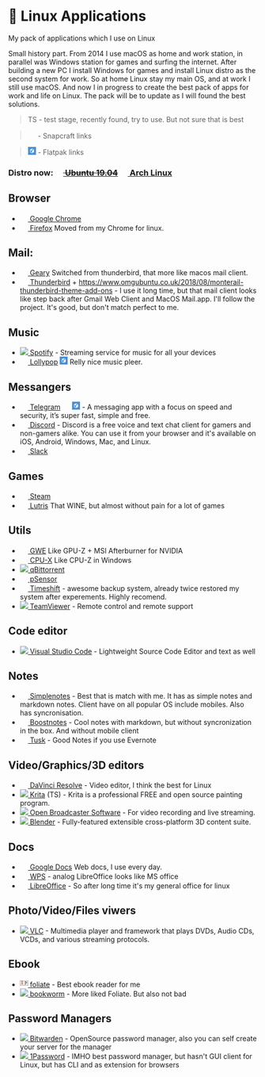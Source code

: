 # 🐧 Linux Applications
My pack of applications which I use on Linux

Small history part. From 2014 I use macOS as home and work station, in parallel was Windows station for games and surfing the internet. After building a new PC I install Windows for games and install Linux distro as the second system for work. So at home Linux stay my main OS, and at work I still use macOS. And now I in progress to create the best pack of apps for work and life on Linux. The pack will be to update as I will found the best solutions.

> TS - test stage, recently found, try to use. But not sure that is best 

> [<img src="https://dashboard.snapcraft.io/site_media/appmedia/2018/04/Snapcraft-logo-bird.png" width="16" height="16" />](https://snapcraft.io/) - Snapcraft links

> [<img src="https://github.com/flatpak/flatpak/raw/master/flatpak.png?raw=true" width="16" height="16" />](https://flatpak.org/) - Flatpak links 

### Distro now: ~~[<img src="https://assets.ubuntu.com/v1/cb22ba5d-favicon-16x16.png" width="16" height="16" /> Ubuntu 19.04](https://ubuntu.com/)~~ [<img src="https://www.archlinux.org/static/favicon.ico" width="16" height="16" /> Arch Linux](https://www.archlinux.org/)

## Browser 
- [<img src="https://www.google.com/chrome/static/images/favicons/favicon-96x96.png" width="16" height="16" /> Google Chrome](https://www.google.com/chrome/)
- [<img src="https://www.mozilla.org/media/img/firefox/favicon.ico" width="16" height="16" /> Firefox](https://www.mozilla.org/en-GB/firefox/) Moved from my Chrome for linux.

## Mail:
- [<img src="https://gitlab.gnome.org/uploads/-/system/project/avatar/1894/geary-3-32-256-logo.png" width="16" height="16" /> Geary](https://gitlab.gnome.org/GNOME/geary/) Switched from thunderbird, that more like macos mail client.
- [<img src="https://www.thunderbird.net/media/img/thunderbird/favicon-196.png" width="16" height="16" /> Thunderbird](https://www.thunderbird.net) + https://www.omgubuntu.co.uk/2018/08/monterail-thunderbird-theme-add-ons - I use it long time, but that mail client looks like step back after Gmail Web Client and MacOS Mail.app. I'll follow the project. It's good, but don't match perfect to me.

## Music
- [<img src="https://www.spotify.com/favicon.ico" height="16" /> Spotify](https://www.spotify.com) - Streaming service for music for all your devices
- [<img src="https://gitlab.gnome.org/uploads/-/system/project/avatar/274/org.gnome.Lollypop.png" width="16" height="16" /> Lollypop](https://gitlab.gnome.org/World/lollypop) [<img src="https://github.com/flatpak/flatpak/raw/master/flatpak.png?raw=true" width="16" height="16" />](https://flathub.org/apps/details/org.gnome.Lollypop) Relly nice music pleer. 

## Messangers
- [<img src="https://desktop.telegram.org/img/td_favicon.ico" width="16" height="16" /> Telegram](https://desktop.telegram.org/) [<img src="https://dashboard.snapcraft.io/site_media/appmedia/2018/04/Snapcraft-logo-bird.png" width="16" height="16" />](https://snapcraft.io/telegram-desktop) [<img src="https://github.com/flatpak/flatpak/raw/master/flatpak.png?raw=true" width="16" height="16" />](https://flathub.org/apps/details/org.telegram.desktop) - A messaging app with a focus on speed and security, it’s super fast, simple and free.
- [<img src="https://discordapp.com/assets/07dca80a102d4149e9736d4b162cff6f.ico" width="16" height="16" /> Discord](https://discordapp.com) - Discord is a free voice and text chat client for gamers and non-gamers alike. You can use it from your browser and it's available on iOS, Android, Windows, Mac, and Linux.
- [<img src="https://a.slack-edge.com/4a5c4/marketing/img/meta/favicon-32.png" width="16" height="16" /> Slack](https://slack.com)

## Games
- [<img src="https://store.steampowered.com/favicon.ico" width="16" height="16" /> Steam](https://store.steampowered.com/)
- [<img src="https://lutris.net/static/favicon.ico" width="16" height="16" /> Lutris](https://lutris.net/) That WINE, but almost without pain for a lot of games

## Utils
- [<img src="https://gitlab.com/leinardi/gwe/raw/release/data/icons/hicolor/48x48@2x/apps/com.leinardi.gwe.png" width="16" height="16" /> GWE](https://gitlab.com/leinardi/gwe) Like GPU-Z + MSI Afterburner for NVIDIA
- [<img src="https://raw.githubusercontent.com/X0rg/CPU-X/master/data/icons/CPU-X_192x192.png" width="16" height="16" /> CPU-X](https://x0rg.github.io/CPU-X/) Like CPU-Z in Windows
- [<img src="https://qbittorrent.org/favicon.ico" height="16" /> qBittorrent](https://qbittorrent.org/)
- [<img src="https://gitlab.com/jeanfi/psensor/raw/master/icons/ubuntu-mono-light/status/22/psensor_hot.svg" width="16" height="16" /> pSensor](https://gitlab.com/jeanfi/psensor)
- [<img src="https://github.com/teejee2008/timeshift/raw/master/icons/timeshift_black_bold.png" width="16" height="16" /> Timeshift](https://github.com/teejee2008/timeshift) - awesome backup system, already twice restored my system after experements. Highly recomend.
- [<img src="https://static.teamviewer.com/resources/2018/07/favicon.png" height="16" /> TeamViewer](https://www.teamviewer.com) - Remote control and remote support

## Code editor
- [<img src="https://code.visualstudio.com/favicon.ico" height="16" /> Visual Studio Code](https://code.visualstudio.com/) - Lightweight Source Code Editor and text as well

## Notes
- [<img src="https://s2.wp.com/wp-content/themes/a8c/simplenote/images/chrome/favicon.ico" width="16" height="16" /> Simplenotes](https://simplenote.com/) - Best that is match with me. It has as simple notes and markdown notes. Client have on all popular OS include mobiles. Also has syncronisation.
- [<img src="https://boostnote.io/assets/img/logo.png" width="16" height="16" /> Boostnotes](https://boostnote.io/) - Cool notes with markdown, but without syncronization in the box. And without mobile client
- [<img src="https://github.com/klaussinani/tusk/raw/master/docs/media/logo.png" width="16" height="16" /> Tusk](https://github.com/klaussinani/tusk) - Good Notes if you use Evernote

## Video/Graphics/3D editors
- [<img src="https://is3-ssl.mzstatic.com/image/thumb/Purple113/v4/79/5b/2e/795b2e7a-4211-6b2a-621e-87d969e1b354/Resolve.png/230x0w.png" width="16" height="16" /> DaVinci Resolve](https://www.blackmagicdesign.com/products/davinciresolve/) - Video editor, I think the best for Linux
- [<img src="https://krita.org/wp-content/themes/krita-org-theme/images/favicon.ico" height="16" /> Krita](https://krita.org/) (TS) - Krita is a professional FREE and open source painting program.
- [<img src="https://obsproject.com/favicon.ico" height="16" /> Open Broadcaster Software](https://obsproject.com/) - For video recording and live streaming.
- [<img src="https://www.blender.org/favicon.ico" height="16" /> Blender](https://www.blender.org/) - Fully-featured extensible cross-platform 3D content suite.

## Docs 
- [<img src="https://www.google.com/docs/about/favicon.ico" width="16" height="16" /> Google Docs](https://www.google.com/docs) Web docs, I use every day.
- [<img src="https://www.wps.com/favicon.ico" width="16" height="16" /> WPS](https://www.wps.com/office/linux) - analog LibreOffice looks like MS office
- [<img src="https://www.libreoffice.org/themes/libreofficenew/favicon.ico" width="16" height="16" /> LibreOffice](https://www.libreoffice.org/) - So after long time it's my general office for linux

## Photo/Video/Files viwers
- [<img src="http://images.videolan.org/images/favicon.ico" height="16" /> VLC](http://www.videolan.org/vlc/index.html) - Multimedia player and framework that plays DVDs, Audio CDs, VCDs, and various streaming protocols.

## Ebook
- [<img src="https://github.com/johnfactotum/foliate/blob/master/data/com.github.johnfactotum.Foliate.svg" height="16" /> foliate](https://github.com/johnfactotum/foliate) - Best ebook reader for me
- [<img src="https://babluboy.github.io/bookworm/images/bookworm.png" height="16" /> bookworm](https://github.com/babluboy/bookworm) - More liked Foliate. But also not bad

## Password Managers
- [<img src="https://bitwarden.com/images/icons/favicon-32x32.png" height="16" /> Bitwarden](https://bitwarden.com/) - OpenSource password manager, also you can self create your server for the manager
- [<img src="https://1password.com/icons/favicon-v1.ico" height="16" /> 1Password](https://1password.com/) - IMHO best password manager, but hasn't GUI client for Linux, but has CLI and as extension for browsers
